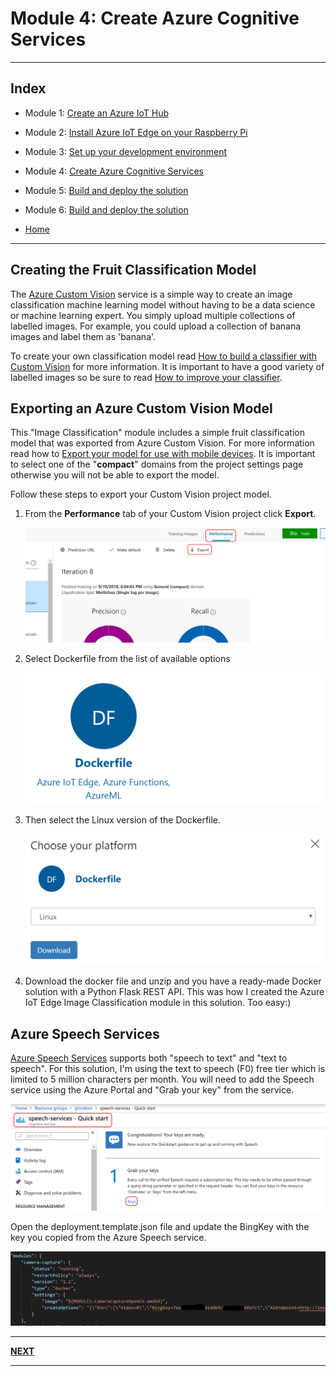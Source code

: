 # Module 4: Create Azure Cognitive Services

---

## Index

* Module 1: [Create an Azure IoT Hub](../module_1_create_iot_hub/README.md)
* Module 2: [Install Azure IoT Edge on your Raspberry Pi](../module_2_install_azure_iot_edge/README.md)
* Module 3: [Set up your development environment](../module_3_set_up_computer/README.md)
* Module 4: [Create Azure Cognitive Services](../module_4_create_azure_resources/README.md)
* Module 5: [Build and deploy the solution](../module_5_building_the_solution/README.md)
* Module 6: [Build and deploy the solution](../module_6_camera_settings/README.md)

* [Home](../../README.md)

---

## Creating the Fruit Classification Model

The [Azure Custom Vision](https://docs.microsoft.com/en-us/azure/cognitive-services/custom-vision-service/?WT.mc_id=julyot-tir-dglover) service is a simple way to create an image classification machine learning model without having to be a data science or machine learning expert. You simply upload multiple collections of labelled images. For example, you could upload a collection of banana images and label them as 'banana'.

To create your own classification model read [How to build a classifier with Custom Vision](https://docs.microsoft.com/en-us/azure/cognitive-services/custom-vision-service/getting-started-build-a-classifier/?WT.mc_id=julyot-tir-dglover) for more information. It is important to have a good variety of labelled images so be sure to read [How to improve your classifier](https://docs.microsoft.com/en-us/azure/cognitive-services/custom-vision-service/getting-started-improving-your-classifier/?WT.mc_id=julyot-tir-dglover).

## Exporting an Azure Custom Vision Model

This "Image Classification" module includes a simple fruit classification model that was exported from Azure Custom Vision. For more information read how to [Export your model for use with mobile devices](https://docs.microsoft.com/en-us/azure/cognitive-services/custom-vision-service/export-your-model/?WT.mc_id=julyot-tir-dglover). It is important to select one of the "**compact**" domains from the project settings page otherwise you will not be able to export the model.

Follow these steps to export your Custom Vision project model.

1. From the **Performance** tab of your Custom Vision project click **Export**.

    ![export model](../resources/exportmodel.png)

2. Select Dockerfile from the list of available options

    ![export-as-docker.png](../resources/export-as-docker.png)

3. Then select the Linux version of the Dockerfile.

   ![choose docker](../resources/export-choose-your-platform.png)

4. Download the docker file and unzip and you have a ready-made Docker solution with a Python Flask REST API. This was how I created the Azure IoT Edge Image Classification module in this solution. Too easy:)

## Azure Speech Services

[Azure Speech Services](https://docs.microsoft.com/en-us/azure/cognitive-services/speech-service/?WT.mc_id=julyot-tir-dglover) supports both "speech to text" and "text to speech". For this solution, I'm using the text to speech (F0) free tier which is limited to 5 million characters per month. You will need to add the Speech service using the Azure Portal and "Grab your key" from the service.

![azure speech service](../resources/speech-service.png)

Open the deployment.template.json file and update the BingKey with the key you copied from the Azure Speech service.

![speech key](../resources/speech-key.png)

---

**[NEXT](../module_5_building_the_solution/README.md)**

---
